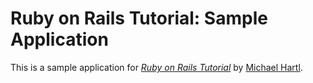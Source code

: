 # Ruby on Rails Tutorial: Sample Application

This is a sample application for
[*Ruby on Rails Tutorial*](http://railstutorial.jp/)
by [Michael Hartl](http://michaelhartl.com).
